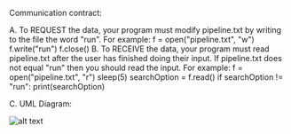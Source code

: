 Communication contract:


A. To REQUEST the data, your program must modify pipeline.txt by writing to the file the word "run". 
    For example: 
        f = open("pipeline.txt", "w")
        f.write("run")
        f.close()
B. To RECEIVE the data, your program must read pipeline.txt after the user has finished doing their input. If pipeline.txt does not equal "run" then you should read the input.
    For example: 
        f = open("pipeline.txt", "r")
        sleep(5)
        searchOption = f.read()
        if searchOption != "run":
            print(searchOption)


C. UML Diagram:

![alt text]([http://url/to/img.png](https://ibb.co/S6MVCCk)https://ibb.co/S6MVCCk)
